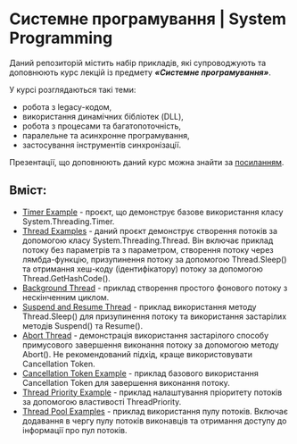 # Системне програмування | System Programming

Даний репозиторій містить набір прикладів, які супроводжують та доповнюють курс лекцій із предмету **_«Системне програмування»_**. 

У курсі розглядаються такі теми: 
- робота з legacy-кодом,
- використання динамічних бібліотек (DLL),
- робота з процесами та багатопоточність,
- паралельне та асинхронне програмування,
- застосування інструментів синхронізації.

Презентації, що доповнюють даний курс можна знайти за [посиланням](https://drive.google.com/drive/folders/19v3PphTRkWeBbgxWQ9_MD9vXlrUDiPBw?usp=sharing).

## Вміст:
- [Timer Example](https://github.com/bekker-volodymyr/SystemProgramming/blob/master/TimerExample/Program.cs) - проєкт, що демонструє базове використання класу System.Threading.Timer.
- [Thread Examples](https://github.com/bekker-volodymyr/SystemProgramming/blob/master/ThreadExample/Program.cs) - даний проєкт демонструє створення потоків за допомогою класу System.Threading.Thread. Він включає приклад потоку без параметрів та з параметром, створення потоку через лямбда-функцію, призупинення потоку за допомогою Thread.Sleep() та отримання хеш-коду (ідентифікатору) потоку за допомогою Thread.GetHashCode().
- [Background Thread](https://github.com/bekker-volodymyr/SystemProgramming/blob/master/BackgroundThread/Program.cs) - приклад створення простого фонового потоку з нескінченним циклом.
- [Suspend and Resume Thread](https://github.com/bekker-volodymyr/SystemProgramming/blob/master/SuspendResumeThread/Program.cs) - приклад використання методу Thread.Sleep() для призупинення потоку та використання застарілих методів Suspend() та Resume().
- [Abort Thread](https://github.com/bekker-volodymyr/SystemProgramming/blob/master/AbortThread/Program.cs) - демонстрація використання застарілого способу примусового завершення виконання потоку за допомогою методу Abort(). Не рекомендований підхід, краще використовувати Cancellation Token.
- [Cancellation Token Example](https://github.com/bekker-volodymyr/SystemProgramming/blob/master/CancellationTokenExample/Program.cs) - приклад базового використання Cancellation Token для завершення виконання потоку.
- [Thread Priority Example](https://github.com/bekker-volodymyr/SystemProgramming/blob/master/ThreadPriorityExample/Program.cs) - приклад налаштування пріоритету потоків за допомогою властивості ThreadPriority.
- [Thread Pool Examples](https://github.com/bekker-volodymyr/SystemProgramming/blob/master/ThreadPoolExamples/Program.cs) - приклад використання пулу потоків. Включає додавання в чергу пулу потоків виконавців та отримання доступу до інформації про пул потоків.
